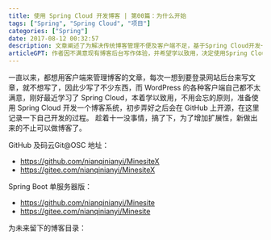```yaml
---
title: 使用 Spring Cloud 开发博客 | 第00篇：为什么开始
tags: ["Spring", "Spring Cloud", "项目"]
categories: ["Spring"]
date: 2017-08-12 00:32:57
description: 文章阐述了为解决传统博客管理不便及客户端不足，基于Spring Cloud开发一套可扩展开源博客系统的缘由与过程。
articleGPT: 作者因不满意现有博客后台写作体验，并希望学以致用，决定使用Spring Cloud开发一款可扩展的博客系统并将其开源。
---
```


一直以来，都想用客户端来管理博客的文章，每次一想到要登录网站后台来写文章，就不想写了，因此少写了不少东西，而 WordPress
的各种客户端自己都不太满意，刚好最近学习了 Spring Cloud，本着学以致用，不用会忘的原则，准备使用 Spring Cloud
开发一个博客系统，初步弄好之后会在 GitHub 上开源，在这里记录一下自己开发的过程。
趁着十一没事情，搞了下，为了增加扩展性，新做出来的不止可以做博客了。  
  
GitHub 及码云Git@OSC 地址：

  * <https://github.com/nianqinianyi/MinesiteX>
  * <https://gitee.com/nianqinianyi/MinesiteX>

Spring Boot 单服务器版：

  * <https://github.com/nianqinianyi/Minesite>
  * <https://gitee.com/nianqinianyi/Minesite>

为未来留下的博客目录：
